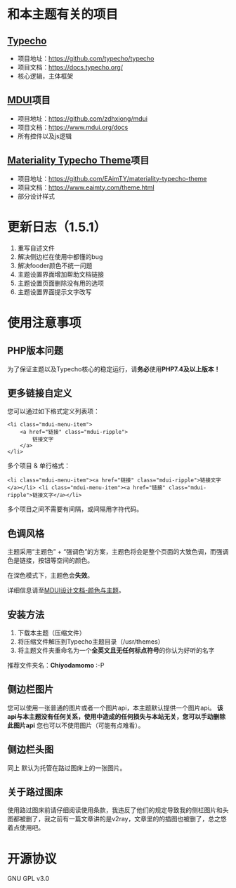 # 和本主题有关的项目
## [Typecho](https://typecho.org)
 - 项目地址：https://github.com/typecho/typecho
 - 项目文档：https://docs.typecho.org/
 - 核心逻辑，主体框架
 
## [MDUI](https://www.mdui.org)项目
 - 项目地址：https://github.com/zdhxiong/mdui
 - 项目文档：https://www.mdui.org/docs
 - 所有控件以及js逻辑

## [Materiality Typecho Theme](https://www.eaimty.com/theme.html)项目
 - 项目地址：https://github.com/EAimTY/materiality-typecho-theme
 - 项目文档：https://www.eaimty.com/theme.html
 - 部分设计样式
 

# 更新日志（1.5.1）
1. 重写自述文件
2. 解决侧边栏在使用中都懂的bug
3. 解决fooder颜色不统一问题
4. 主题设置界面增加帮助文档链接
5. 主题设置页面删除没有用的选项
6. 主题设置界面提示文字改写


# 使用注意事项

## PHP版本问题
为了保证主题以及Typecho核心的稳定运行，请**务必**使用**PHP7.4及以上版本！**
## 更多链接自定义
您可以通过如下格式定义列表项：
```
<li class="mdui-menu-item">
	<a href="链接" class="mdui-ripple">
		链接文字
	</a>
</li>
```
多个项目 & 单行格式：
```
<li class="mdui-menu-item"><a href="链接" class="mdui-ripple">链接文字</a></li> <li class="mdui-menu-item"><a href="链接" class="mdui-ripple">链接文字</a></li>
```
多个项目之间不需要有间隔，或间隔用字符代码。
## 色调风格
主题采用“主题色” + “强调色”的方案，主题色将会是整个页面的大致色调，而强调色是链接，按钮等空间的颜色。

在深色模式下，主题色会**失效**。

详细信息请至[MDUI设计文档-颜色与主题](https://www.mdui.org/docs/color)。

## 安装方法
1. 下载本主题（压缩文件）
2. 将压缩文件解压到Typecho主题目录（/usr/themes）
3. 将主题文件夹重命名为一个**全英文且无任何标点符号**的你认为好听的名字

推荐文件夹名：**Chiyodamomo**
:-P

## 侧边栏图片
您可以使用一张普通的图片或者一个图片api，本主题默认提供一个图片api。
**该api与本主题没有任何关系，使用中造成的任何损失与本站无关，您可以手动删除此图片api**
您也可以不使用图片（可能有点难看）。

## 侧边栏头图
同上
默认为托管在路过图床上的一张图片。

## 关于路过图床
使用路过图床前请仔细阅读使用条款，我违反了他们的规定导致我的侧栏图片和头图都被删了，我之前有一篇文章讲的是v2ray，文章里的的插图也被删了，总之悠着点使用吧。




# 开源协议

GNU GPL v3.0
 
